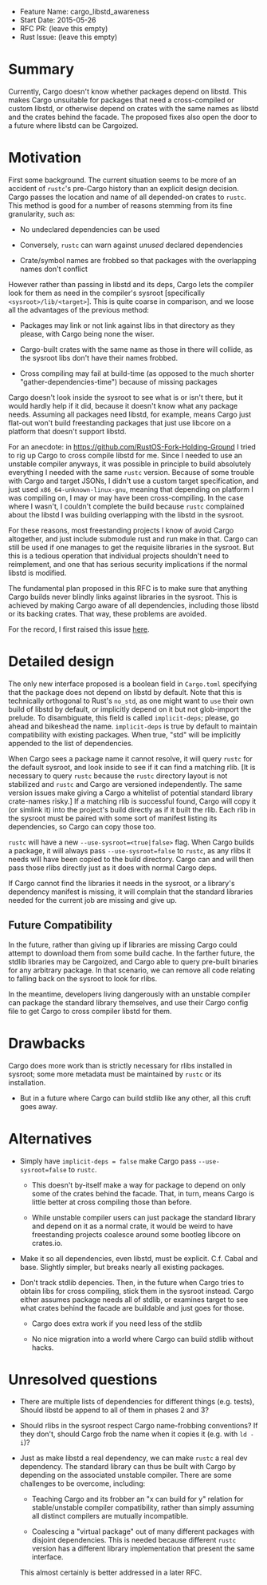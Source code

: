 - Feature Name: cargo_libstd_awareness
- Start Date: 2015-05-26
- RFC PR: (leave this empty)
- Rust Issue: (leave this empty)

# Summary

Currently, Cargo doesn't know whether packages depend on libstd. This makes Cargo unsuitable for
packages that need a cross-compiled or custom libstd, or otherwise depend on crates with the same
names as libstd and the crates behind the facade. The proposed fixes also open the door to a future
where libstd can be Cargoized.


# Motivation

First some background. The current situation seems to be more of an accident of `rustc`'s pre-Cargo
history than an explicit design decision. Cargo passes the location and name of all depended-on
crates to `rustc`. This method is good for a number of reasons stemming from its fine granularity,
such as:

 - No undeclared dependencies can be used

 - Conversely, `rustc` can warn against *unused* declared dependencies

 - Crate/symbol names are frobbed so that packages with the overlapping names don't conflict


However rather than passing in libstd and its deps, Cargo lets the compiler look for them as need in
the compiler's sysroot [specifically `<sysroot>/lib/<target>`]. This is quite coarse in comparison,
and we loose all the advantages of the previous method:

 - Packages may link or not link against libs in that directory as they please, with Cargo being
   none the wiser.

 - Cargo-built crates with the same name as those in there will collide, as the sysroot libs don't
   have their names frobbed.

 - Cross compiling may fail at build-time (as opposed to the much shorter
   "gather-dependencies-time") because of missing packages


Cargo doesn't look inside the sysroot to see what is or isn't there, but it would hardly help if it
did, because it doesn't know what any package needs. Assuming all packages need libstd, for example,
means Cargo just flat-out won't build freestanding packages that just use libcore on a platform that
doesn't support libstd.

For an anecdote: in https://github.com/RustOS-Fork-Holding-Ground I tried to rig up Cargo to cross
compile libstd for me. Since I needed to use an unstable compiler anyways, it was possible in
principle to build absolutely everything I needed with the same `rustc` version. Because of some
trouble with Cargo and target JSONs, I didn't use a custom target specification, and just used
`x86_64-unknown-linux-gnu`, meaning that depending on platform I was compiling on, I may or may have
been cross-compiling. In the case where I wasn't, I couldn't complete the build because `rustc`
complained about the libstd I was building overlapping with the libstd in the sysroot.

For these reasons, most freestanding projects I know of avoid Cargo altogether, and just include
submodule rust and run make in that. Cargo can still be used if one manages to get the requisite
libraries in the sysroot. But this is a tedious operation that individual projects shouldn't need to
reimplement, and one that has serious security implications if the normal libstd is modified.

The fundamental plan proposed in this RFC is to make sure that anything Cargo builds never blindly
links against libraries in the sysroot. This is achieved by making Cargo aware of all dependencies,
including those libstd or its backing crates. That way, these problems are avoided.

For the record, I first raised this issue [here](https://github.com/rust-lang/Cargo/issues/1096).


# Detailed design

The only new interface proposed is a boolean field in `Cargo.toml` specifying that the package does
not depend on libstd by default. Note that this is technically orthogonal to Rust's `no_std`, as one
might want to `use` their own build of libstd by default, or implicitly depend on it but not
glob-import the prelude. To disambiguate, this field is called `implicit-deps`; please, go ahead and
bikeshead the name. `implicit-deps` is true by default to maintain compatibility with existing
packages. When true, "std" will be implicitly appended to the list of dependencies.

When Cargo sees a package name it cannot resolve, it will query `rustc` for the default sysroot, and
look inside to see if it can find a matching rlib. [It is necessary to query `rustc` because the
`rustc` directory layout is not stabilized and `rustc` and Cargo are versioned independently. The
same version issues make giving a Cargo a whitelist of potential standard library crate-names
risky.] If a matching rlib is successful found, Cargo will copy it (or simlink it) into the
project's build directly as if it built the rlib. Each rlib in the sysroot must be paired with some
sort of manifest listing its dependencies, so Cargo can copy those too.

`rustc` will have a new `--use-sysroot=<true|false>` flag. When Cargo builds a package, it will
always pass `--use-sysroot=false` to `rustc`, as any rlibs it needs will have been copied to the
build directory. Cargo can and will then pass those rlibs directly just as it does with normal Cargo
deps.

If Cargo cannot find the libraries it needs in the sysroot, or a library's dependency manifest is
missing, it will complain that the standard libraries needed for the current job are missing and
give up.

## Future Compatibility

In the future, rather than giving up if libraries are missing Cargo could attempt to download them
from some build cache. In the farther future, the stdlib libraries may be Cargoized, and Cargo able
to query pre-built binaries for any arbitrary package. In that scenario, we can remove all code
relating to falling back on the sysroot to look for rlibs.

In the meantime, developers living dangerously with an unstable compiler can package the standard
library themselves, and use their Cargo config file to get Cargo to cross compiler libstd for them.


# Drawbacks

Cargo does more work than is strictly necessary for rlibs installed in sysroot; some more metadata
must be maintained by `rustc` or its installation.

 - But in a future where Cargo can build stdlib like any other, all this cruft goes away.


# Alternatives

 - Simply have `implicit-deps = false` make Cargo pass `--use-sysroot=false` to `rustc`.

   - This doesn't by-itself make a way for package to depend on only some of the crates behind the
     facade. That, in turn, means Cargo is little better at cross compiling those than before.

   - While unstable compiler users can just package the standard library and depend on it as a
     normal crate, it would be weird to have freestanding projects coalesce around some bootleg
     libcore on crates.io.

 - Make it so all dependencies, even libstd, must be explicit. C.f. Cabal and base. Slightly
   simpler, but breaks nearly all existing packages.

 - Don't track stdlib depencies. Then, in the future when Cargo tries to obtain libs for cross
   compiling, stick them in the sysroot instead. Cargo either assumes package needs all of stdlib,
   or examines target to see what crates behind the facade are buildable and just goes for those.

    - Cargo does extra work if you need less of the stdlib

    - No nice migration into a world where Cargo can build stdlib without hacks.


# Unresolved questions

 - There are multiple lists of dependencies for different things (e.g. tests), Should libstd be
   append to all of them in phases 2 and 3?

 - Should rlibs in the sysroot respect Cargo name-frobbing conventions? If they don't, should Cargo
   frob the name when it copies it (e.g. with `ld -i`)?

 - Just as make libstd a real dependency, we can make `rustc` a real dev dependency. The standard
   library can thus be built with Cargo by depending on the associated unstable compiler. There are
   some challenges to be overcome, including:

    - Teaching Cargo and its frobber an "x can build for y" relation for stable/unstable compiler
      compatibility, rather than simply assuming all distinct compilers are mutually incompatible.

    - Coalescing a "virtual package" out of many different packages with disjoint dependencies. This
      is needed because different `rustc` version has a different library implementation that
      present the same interface.

   This almost certainly is better addressed in a later RFC.
